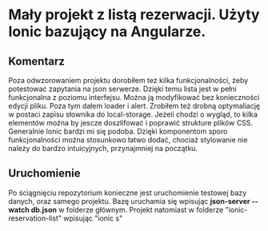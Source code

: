 # Mały projekt z listą rezerwacji. Użyty Ionic bazujący na Angularze.

## Komentarz

Poza odwzorowaniem projektu dorobiłem też kilka funkcjonalności, żeby potestować zapytania na json serwerze. Dzięki temu lista jest w pełni funkcjonalna z poziomu interfejsu. Można ją modyfikować bez konieczności edycji pliku. Poza tym dałem loader i alert. Zrobiłem też drobną optymaliację w postaci zapisu słownika do local-storage. Jeżeli chodzi o wygląd, to kilka elementów można by jescze doszlifować i poprawić strukture plików CSS. Generalnie Ionic bardzi mi się podoba. Dzięki komponentom sporo funkcjonalności można stosunkowo łatwo dodać, chociaż stylowanie nie należy do bardzo intuicyjnych, przynajmniej na początku. 

## Uruchomienie

Po ściągnięciu repozytorium konieczne jest uruchomienie testowej bazy danych, oraz samego projektu. Bazę uruchamia się wpisując **json-server --watch db.json** w folderze głównym. Projekt natomiast w folderze "ionic-reservation-list" wpisując "ionic s"


